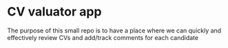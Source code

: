 # CV valuator app

The purpose of this small repo is to have a place where we can quickly and effectively review CVs and add/track comments for each candidate
